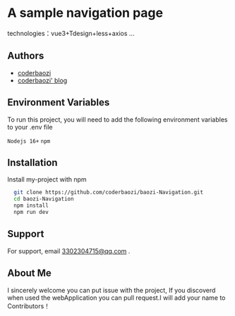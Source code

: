 # A sample navigation page

technologies：vue3+Tdesign+less+axios ...


## Authors

- [coderbaozi](https://www.github.com/coderbaozi)
- [coderbaozi' blog](https://www.cnblogs.com/coder-baozi/)


## Environment Variables

To run this project, you will need to add the following environment variables to your .env file

`Nodejs 16+`
`npm`


## Installation

Install my-project with npm

```bash
  git clone https://github.com/coderbaozi/baozi-Navigation.git
  cd baozi-Navigation
  npm install
  npm run dev
```

## Support

For support, email 3302304715@qq.com .


## About Me

I sincerely welcome you can put issue with the project, If you discoverd when used the webApplication you can pull request.I will add your name to Contributors！

